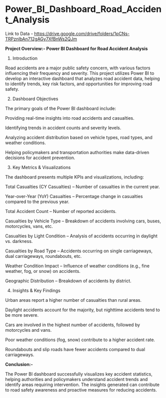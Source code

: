 # Power_BI_Dashboard_Road_Accident_Analysis
Link to Data - https://drive.google.com/drive/folders/1pCNs-TRPznlbAn712gAGy7XfBnWs2QJm

**Project Overview:- Power BI Dashboard for Road Accident Analysis**


1. Introduction

Road accidents are a major public safety concern, with various factors influencing their frequency and severity. This project utilizes Power BI to develop an interactive dashboard that analyzes road accident data, helping to identify trends, key risk factors, and opportunities for improving road safety.

2. Dashboard Objectives

The primary goals of the Power BI dashboard include:

Providing real-time insights into road accidents and casualties.

Identifying trends in accident counts and severity levels.

Analyzing accident distribution based on vehicle types, road types, and weather conditions.

Helping policymakers and transportation authorities make data-driven decisions for accident prevention.

3. Key Metrics & Visualizations

The dashboard presents multiple KPIs and visualizations, including:

Total Casualties (CY Casualties) – Number of casualties in the current year.

Year-over-Year (YoY) Casualties – Percentage change in casualties compared to the previous year.

Total Accident Count – Number of reported accidents.

Casualties by Vehicle Type – Breakdown of accidents involving cars, buses, motorcycles, vans, etc.

Casualties by Light Condition – Analysis of accidents occurring in daylight vs. darkness.

Casualties by Road Type – Accidents occurring on single carriageways, dual carriageways, roundabouts, etc.

Weather Condition Impact – Influence of weather conditions (e.g., fine weather, fog, or snow) on accidents.

Geographic Distribution – Breakdown of accidents by district.

4. Insights & Key Findings

Urban areas report a higher number of casualties than rural areas.

Daylight accidents account for the majority, but nighttime accidents tend to be more severe.

Cars are involved in the highest number of accidents, followed by motorcycles and vans.

Poor weather conditions (fog, snow) contribute to a higher accident rate.

Roundabouts and slip roads have fewer accidents compared to dual carriageways.



**Conclusion:-**


The Power BI dashboard successfully visualizes key accident statistics, helping authorities and policymakers understand accident trends and identify areas requiring intervention. The insights generated can contribute to road safety awareness and proactive measures for reducing accidents.
